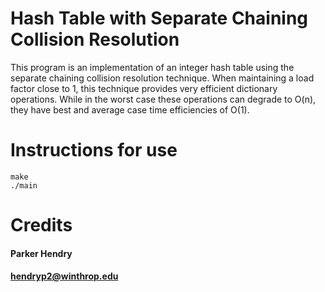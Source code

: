 # Hash Table with Separate Chaining Collision Resolution
This program is an implementation of an integer hash table using the separate chaining collision resolution technique. When maintaining a load factor close to 1, this technique provides very efficient dictionary operations. While in the worst case these operations can degrade to O(n), they have best and average case time efficiencies of O(1).
# Instructions for use
````
make
./main
````
# Credits
#### Parker Hendry
#### hendryp2@winthrop.edu
